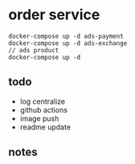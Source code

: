 # order service

```
docker-compose up -d ads-payment
docker-compose up -d ads-exchange
// ads product
docker-compose up -d
```

## todo

- log centralize
- github actions
- image push
- readme update

## notes 

